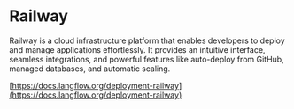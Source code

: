 # Railway

Railway is a cloud infrastructure platform that enables developers to deploy and manage applications effortlessly. It provides an intuitive interface, seamless integrations, and powerful features like auto-deploy from GitHub, managed databases, and automatic scaling.

[https://docs.langflow.org/deployment-railway](https://docs.langflow.org/deployment-railway)

<figure><img src="https://lh7-rt.googleusercontent.com/slidesz/AGV_vUc_y9gH2SunQqy8a_NqOZeUIZ6kMHIfwnar8ADmaZTAX3aC3zUSlZ8Z-wMd1BFTSfMdCzXHnCqy7CsYlQPbTQK4LuC2YhpbPUrdZGDetDTV1bwbn26kS4U8uDmocLkX4DNtCf_7FcpRAxsZYqMW8FGRr0mrYGxq=s2048?key=T-aItCWDvdfDTD70vb_Pn3ym" alt=""><figcaption></figcaption></figure>
